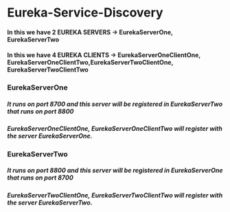# Eureka-Service-Discovery

#### In this we have 2 EUREKA SERVERS -> EurekaServerOne, EurekaServerTwo
#### In this we have 4 EUREKA CLIENTS -> EurekaServerOneClientOne, EurekaServerOneClientTwo,EurekaServerTwoClientOne, EurekaServerTwoClientTwo

### EurekaServerOne
##### It runs on port 8700 and this server will be registered in EurekaServerTwo that runs on port 8800
##### EurekaServerOneClientOne, EurekaServerOneClientTwo will register with the server EurekaServerOne.

### EurekaServerTwo
##### It runs on port 8800 and this server will be registered in EurekaServerOne that runs on port 8700
##### EurekaServerTwoClientOne, EurekaServerTwoClientTwo will register with the server EurekaServerTwo.
